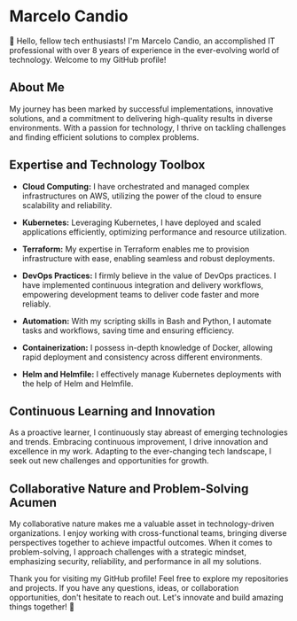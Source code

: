 # Marcelo Candio

👋 Hello, fellow tech enthusiasts! I'm Marcelo Candio, an accomplished IT professional with over 8 years of experience in the ever-evolving world of technology. Welcome to my GitHub profile!

## About Me

My journey has been marked by successful implementations, innovative solutions, and a commitment to delivering high-quality results in diverse environments. With a passion for technology, I thrive on tackling challenges and finding efficient solutions to complex problems.

## Expertise and Technology Toolbox

- **Cloud Computing:** I have orchestrated and managed complex infrastructures on AWS, utilizing the power of the cloud to ensure scalability and reliability.

- **Kubernetes:** Leveraging Kubernetes, I have deployed and scaled applications efficiently, optimizing performance and resource utilization.

- **Terraform:** My expertise in Terraform enables me to provision infrastructure with ease, enabling seamless and robust deployments.

- **DevOps Practices:** I firmly believe in the value of DevOps practices. I have implemented continuous integration and delivery workflows, empowering development teams to deliver code faster and more reliably.

- **Automation:** With my scripting skills in Bash and Python, I automate tasks and workflows, saving time and ensuring efficiency.

- **Containerization:** I possess in-depth knowledge of Docker, allowing rapid deployment and consistency across different environments.

- **Helm and Helmfile:** I effectively manage Kubernetes deployments with the help of Helm and Helmfile.

## Continuous Learning and Innovation

As a proactive learner, I continuously stay abreast of emerging technologies and trends. Embracing continuous improvement, I drive innovation and excellence in my work. Adapting to the ever-changing tech landscape, I seek out new challenges and opportunities for growth.

## Collaborative Nature and Problem-Solving Acumen

My collaborative nature makes me a valuable asset in technology-driven organizations. I enjoy working with cross-functional teams, bringing diverse perspectives together to achieve impactful outcomes. When it comes to problem-solving, I approach challenges with a strategic mindset, emphasizing security, reliability, and performance in all my solutions.

Thank you for visiting my GitHub profile! Feel free to explore my repositories and projects. If you have any questions, ideas, or collaboration opportunities, don't hesitate to reach out. Let's innovate and build amazing things together! 🚀
